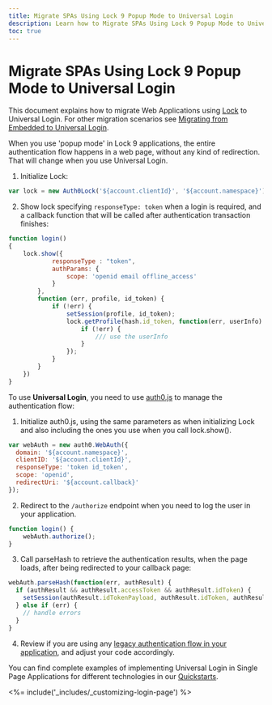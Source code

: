 ```yaml
---
title: Migrate SPAs Using Lock 9 Popup Mode to Universal Login
description: Learn how to Migrate SPAs Using Lock 9 Popup Mode to Universal Login
toc: true
---
```

# Migrate SPAs Using Lock 9 Popup Mode to Universal Login

This document explains how to migrate Web Applications using [Lock](/libraries/lock) to Universal Login. For other migration scenarios see [Migrating from Embedded to Universal Login](/guides/login/migration-embedded-universal).

When you use 'popup mode' in Lock 9 applications, the entire authentication flow happens in a web page, without any kind of redirection. That will change when you use Universal Login.

1. Initialize Lock:

```js
var lock = new Auth0Lock('${account.clientId}', '${account.namespace}');
```

2. Show lock specifying `responseType: token` when a login is required, and a callback function that will be called after authentication transaction finishes:

```js
function login()
{
    lock.show({
            responseType : "token",
            authParams: {
                scope: 'openid email offline_access'
            }
        },
        function (err, profile, id_token) {
            if (!err) {
                setSession(profile, id_token);
                lock.getProfile(hash.id_token, function(err, userInfo) {
                    if (!err) {
                        /// use the userInfo
                    }
                });
            }
        }
    })
}
```

To use **Universal Login**, you need to use [auth0.js](/libraries/auth0js) to manage the authentication flow:

1. Initialize auth0.js, using the same parameters as when initializing Lock and also including the ones you use when you call lock.show(). 

```js
var webAuth = new auth0.WebAuth({
  domain: '${account.namespace}',
  clientID: '${account.clientId}',
  responseType: 'token id_token',
  scope: 'openid',
  redirectUri: '${account.callback}'
});
```

2. Redirect to the `/authorize` endpoint when you need to log the user in your application.

```js
function login() {
    webAuth.authorize();
}
```

3. Call parseHash to retrieve the authentication results, when the page loads, after being redirected to your callback page:

```js
webAuth.parseHash(function(err, authResult) {
  if (authResult && authResult.accessToken && authResult.idToken) {
    setSession(authResult.idTokenPayload, authResult.idToken, authResult.accessToken);
  } else if (err) {
    // handle errors
  }
}
```

4. Review if you are using any [legacy authentication flow in your application](guides/migration-legacy-flows), and adjust your code accordingly.

You can find complete examples of implementing Universal Login in Single Page Applications for different technologies in our [Quickstarts](/quickstart/spa).

<%= include('_includes/_customizing-login-page') %>
